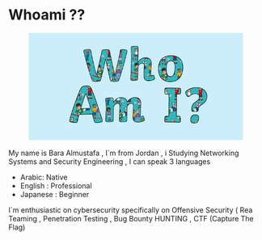 # Whoami ??



<figure><img src=".gitbook/assets/t-tp-1632826094-who-am-i-display-lettering_ver_1.jpg" alt=""><figcaption></figcaption></figure>

My name is Bara Almustafa , I\`m from Jordan , i Studying Networking Systems and Security Engineering ,  I can speak 3 languages&#x20;

* Arabic: Native
* English : Professional&#x20;
* Japanese : Beginner&#x20;

I\`m enthusiastic on cybersecurity specifically on Offensive Security ( Rea Teaming ,  Penetration Testing  , Bug Bounty HUNTING , CTF (Capture The Flag)&#x20;

